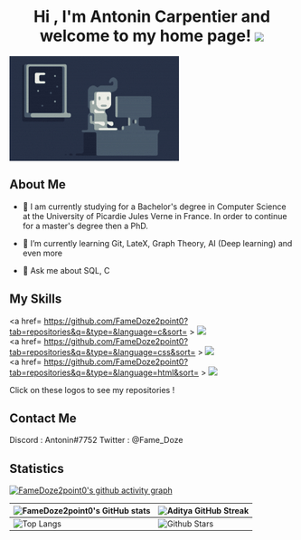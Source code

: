 <h1 align="center">Hi , I'm Antonin Carpentier and welcome to my home page! <img src="https://media.giphy.com/media/hvRJCLFzcasrR4ia7z/giphy.gif" width="35"></h1>


<img alt="Night Coding" src="https://raw.githubusercontent.com/AVS1508/AVS1508/master/assets/Night-Coding.gif" align="center"/>


<h2> About Me </h2>

- 🔭 I am currently studying for a Bachelor's degree in Computer Science at the University of Picardie Jules Verne in France. In order to continue for a master's degree then a PhD.
  
- 🌱 I’m currently learning Git, LateX, Graph Theory, AI (Deep learning) and even more
  
- 💬 Ask me about SQL, C
  
  
<h2> My Skills </h2>

<a href= https://github.com/FameDoze2point0?tab=repositories&q=&type=&language=c&sort= > <img width ='32px' src='https://raw.githubusercontent.com/rahulbanerjee26/githubAboutMeGenerator/main/icons/c.svg'> </a><br>
<a href= https://github.com/FameDoze2point0?tab=repositories&q=&type=&language=css&sort= > <img width ='32px' src ='https://raw.githubusercontent.com/rahulbanerjee26/githubAboutMeGenerator/main/icons/css.svg'> </a><br>
<a href= https://github.com/FameDoze2point0?tab=repositories&q=&type=&language=html&sort= > <img width ='32px' src ='https://raw.githubusercontent.com/rahulbanerjee26/githubAboutMeGenerator/main/icons/html.svg'> </a><br>

Click on these logos to see my repositories !

<h2> Contact Me </h2>

Discord : Antonin#7752
Twitter : @Fame_Doze

<h2> Statistics </h2>

[![FameDoze2point0's github activity graph](https://activity-graph.herokuapp.com/graph?username=FameDoze2point0&theme=green)](https://github.com/ashutosh00710/github-readme-activity-graph)

| ![FameDoze2point0's GitHub stats](https://github-readme-stats.vercel.app/api?username=FameDoze2point0&show_icons=true&theme=solarized-light) | ![Aditya GitHub Streak](https://github-readme-streak-stats.herokuapp.com/?user=FameDoze2point0&theme=solarized-light) |
| --- | --- |
| ![Top Langs](https://github-readme-stats.vercel.app/api/top-langs/?username=FameDoze2point0&theme=solarized-light) | ![Github Stars](https://github-readme-stats.vercel.app/api?username=FameDoze2point0&show_icons=true&locale=en&count_private=true&hide_rank=true&custom_title=My%20GitHub%20Stats&disable_animations=true&theme=solarized-light) |


<br>
